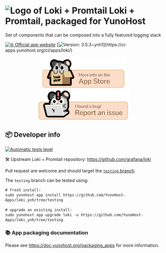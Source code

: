 <!--
N.B.: This README was automatically generated by <https://github.com/YunoHost/apps_tools/blob/main/readme_generator>
It shall NOT be edited by hand.
-->

<h1>
  <img src="https://raw.githubusercontent.com/YunoHost/apps/main/logos/loki.png" width="32px" alt="Logo of Loki + Promtail">
  Loki + Promtail, packaged for YunoHost
</h1>

Set of components that can be composed into a fully featured logging stack

[![🌐 Official app website](https://img.shields.io/badge/Official_app_website-darkgreen?style=for-the-badge)](https://grafana.com/docs/loki/latest/)
[![Version: 3.5.3~ynh1](https://img.shields.io/badge/Version-3.5.3~ynh1-rgb(18,138,11)?style=for-the-badge)](https://ci-apps.yunohost.org/ci/apps/loki/)

<div align="center">
<a href="https://apps.yunohost.org/app/loki"><img height="100px" src="https://github.com/YunoHost/yunohost-artwork/raw/refs/heads/main/badges/neopossum-badges/badge_more_info_on_the_appstore.svg"/></a>
<a href="https://github.com/YunoHost-Apps/loki_ynh/issues"><img height="100px" src="https://github.com/YunoHost/yunohost-artwork/raw/refs/heads/main/badges/neopossum-badges/badge_report_an_issue.svg"/></a>
</div>

## 📦 Developer info

[![Automatic tests level](https://apps.yunohost.org/badge/cilevel/loki)](https://ci-apps.yunohost.org/ci/apps/loki/)

🛠️ Upstream Loki + Promtail repository: <https://github.com/grafana/loki>

Pull request are welcome and should target the [`testing` branch](https://github.com/YunoHost-Apps/loki_ynh/tree/testing).

The `testing` branch can be tested using:
```
# fresh install:
sudo yunohost app install https://github.com/YunoHost-Apps/loki_ynh/tree/testing

# upgrade an existing install:
sudo yunohost app upgrade loki -u https://github.com/YunoHost-Apps/loki_ynh/tree/testing
```

### 📚 App packaging documentation

Please see <https://doc.yunohost.org/packaging_apps> for more information.